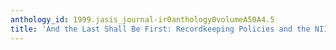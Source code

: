 ```yaml
---
anthology_id: 1999.jasis_journal-ir0anthology0volumeA50A4.5
title: 'And the Last Shall Be First: Recordkeeping Policies and the NII'
---
```

